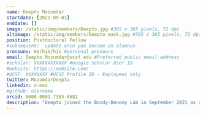 ```yaml
---
name: Deepto Mozumdar
startdate: [2021-09-01]
enddate: []
image: /static/img/members/Deepto.jpg #365 x 365 pixels, 72 dpi
altimage: /static/img/members/Deepto mask.jpg #365 x 365 pixels, 72 dpi
position: Postdoctoral Fellow
#subsequent:  update once you become an alumnus
pronouns: He/him/his #personal pronouns
email: Deepto.Mozumdar@ucsf.edu #Preferred public email address
#scholar: XXXXXXXXXXXX #Google Scholar User ID
#website: https://website.com/
#UCSF: XXXXXXXX #UCSF Profile ID - Employees only
twitter: MozumdarDeepto
linkedin: d-moz
#github: username
orcid: 0000-0001-7303-8681
description: "Deepto joined the Bondy-Denomy Lab in September 2021 as a post-doctoral scholar. Prior to his post-doctoral adventures, Deepto was a Ruth L Kirschstein (NRSA) Graduate student in [Prof. Alanna Schepartz's lab](https://schepartzlab.com/) at Yale/ UC Berkeley. Driven by his fascination with phages, bacteria, and their ever-inspiring time-immemorial battle for survival (read: treasure-trove of biotechnological application waiting to happen!), Deepto hopped across the pond for his post-doc research. At UCSF, Deepto is working with the Bondy-Denomy and David Agard labs to study the molecular underpinnings of THE MOST potent anti-immune mechanism used by jumbo-phages to thwart bacterial defenses. In his spare time, Deepto loves to write, photograph birds, host barbecues, dabble in trivia, play basketball, solve puzzles/ the NYT daily crossword and bake."
---
```

